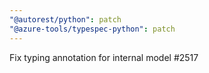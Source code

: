 ```yaml
---
"@autorest/python": patch
"@azure-tools/typespec-python": patch
---
```


Fix typing annotation for internal model #2517
